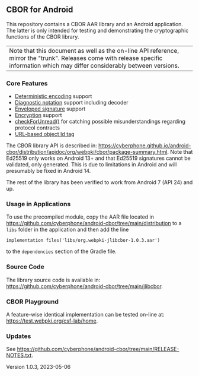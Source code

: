 ## CBOR for Android
This repository contains a CBOR AAR library and an Android application.
The latter is only intended for testing and demonstrating the cryptographic functions of the CBOR library.

<table><tr><td>Note that this document as well as the on-line API reference, mirror the "trunk".
 Releases come with release specific information which may differ considerably between versions.</td></tr></table>

### Core Features
- [Deterministic encoding](https://cyberphone.github.io/android-cbor/distribution/apidoc/org/webpki/cbor/package-summary.html#deterministic-encoding) support
- [Diagnostic notation](https://cyberphone.github.io/android-cbor/distribution/apidoc/org/webpki/cbor/package-summary.html#diagnostic-notation) support including decoder
- [Enveloped signature](https://cyberphone.github.io/android-cbor/distribution/apidoc/org/webpki/cbor/doc-files/signatures.html) support
- [Encryption](https://cyberphone.github.io/android-cbor/distribution/apidoc/org/webpki/cbor/doc-files/encryption.html) support
- [checkForUnread()](https://cyberphone.github.io/android-cbor/distribution/apidoc/org/webpki/cbor/CBORObject.html#checkForUnread()) for catching possible misunderstandings regarding protocol contracts
- [URL-based object Id tag](https://cyberphone.github.io/android-cbor/distribution/apidoc/org/webpki/cbor/doc-files/typed-objects.html)

The CBOR library API is described in:
https://cyberphone.github.io/android-cbor/distribution/apidoc/org/webpki/cbor/package-summary.html.
Note that Ed25519 only works on Android 13+ and that Ed25519 signatures
cannot be validated, only generated.  This is due to limitations in Android
and will presumably be fixed in Android 14.

The rest of the library has been verified to work from Android 7 (API 24) and up.

### Usage in Applications
To use the precompiled module, copy the AAR file located in 
https://github.com/cyberphone/android-cbor/tree/main/distribution
to a ```libs``` folder in the application and then add the line
```code
implementation files('libs/org.webpki-jlibcbor-1.0.3.aar')
```
to the ```dependencies``` section of the Gradle file.

### Source Code
The library source code is available in:
https://github.com/cyberphone/android-cbor/tree/main/jlibcbor.

### CBOR Playground
A feature-wise identical implementation can be tested on-line at:
https://test.webpki.org/csf-lab/home.

### Updates
See https://github.com/cyberphone/android-cbor/tree/main/RELEASE-NOTES.txt.

Version 1.0.3, 2023-05-06
